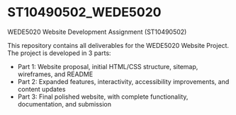 # ST10490502_WEDE5020
WEDE5020 Website Development Assignment (ST10490502)

This repository contains all deliverables for the WEDE5020 Website Project. The project is developed in 3 parts:
- Part 1: Website proposal, initial HTML/CSS structure, sitemap, wireframes, and README
- Part 2: Expanded features, interactivity, accessibility improvements, and content updates
- Part 3: Final polished website, with complete functionality, documentation, and submission
